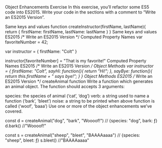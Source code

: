 Object Enhancements Exercise
In this exercise, you’ll refactor some ES5 code into ES2015. Write your code in the sections with a comment to “Write an ES2015 Version”.

Same keys and values
function createInstructor(firstName, lastName){
  return {
    firstName: firstName,
    lastName: lastName
  }
}
Same keys and values ES2015
/* Write an ES2015 Version */
Computed Property Names
var favoriteNumber = 42;

var instructor = {
  firstName: "Colt"
}

instructor[favoriteNumber] = "That is my favorite!"
Computed Property Names ES2015
/* Write an ES2015 Version */
Object Methods
var instructor = {
  firstName: "Colt",
  sayHi: function(){
    return "Hi!";
  },
  sayBye: function(){
    return this.firstName + " says bye!";
  }
}
Object Methods ES2015
/* Write an ES2015 Version */
createAnimal function
Write a function which generates an animal object. The function should accepts 3 arguments:

species: the species of animal (‘cat’, ‘dog’)
verb: a string used to name a function (‘bark’, ‘bleet’)
noise: a string to be printed when above function is called (‘woof’, ‘baaa’)
Use one or more of the object enhancements we’ve covered.

const d = createAnimal("dog", "bark", "Woooof!")
// {species: "dog", bark: ƒ}
d.bark()  //"Woooof!"

const s = createAnimal("sheep", "bleet", "BAAAAaaaa")
// {species: "sheep", bleet: ƒ}
s.bleet() //"BAAAAaaaa"